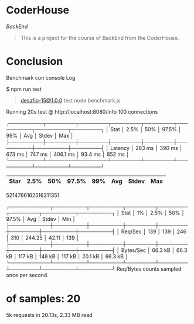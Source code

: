 # CoderHouse

*BackEnd*


> This is a project for the course of BackEnd from the CoderHouse.


 # Conclusion

Benchmark con console Log

$ npm run test

> desafio-15@1.0.0 test
> node benchmark.js

Running 20s test @ http://localhost:8080/info
100 connections

┌─────────┬────────┬────────┬────────┬────────┬──────────┬─────────┬────────┐
│ Stat    │ 2.5%   │ 50%    │ 97.5%  │ 99%    │ Avg      │ Stdev   │ Max    │
├─────────┼────────┼────────┼────────┼────────┼──────────┼─────────┼────────┤
│ Latency │ 283 ms │ 390 ms │ 673 ms │ 747 ms │ 406.1 ms │ 93.4 ms │ 852 ms │
└─────────┴────────┴────────┴────────┴────────┴──────────┴─────────┴────────┘

|  Star   |  2.5%   | 50%    | 97.5%  | 99%    |  Avg     | Stdev   | Max    |
|---------|---------|--------|--------|--------|----------|---------|--------|


5214766162516311351




┌───────────┬─────────┬─────────┬────────┬────────┬────────┬─────────┬─────────┐
│ Stat      │ 1%      │ 2.5%    │ 50%    │ 97.5%  │ Avg    │ Stdev   │ Min     │
├───────────┼─────────┼─────────┼────────┼────────┼────────┼─────────┼─────────┤
│ Req/Sec   │ 139     │ 139     │ 246    │ 310    │ 244.25 │ 42.11   │ 139     │
├───────────┼─────────┼─────────┼────────┼────────┼────────┼─────────┼─────────┤
│ Bytes/Sec │ 66.3 kB │ 66.3 kB │ 117 kB │ 148 kB │ 117 kB │ 20.1 kB │ 66.3 kB │
└───────────┴─────────┴─────────┴────────┴────────┴────────┴─────────┴─────────┘
Req/Bytes counts sampled once per second.
# of samples: 20

5k requests in 20.13s, 2.33 MB read